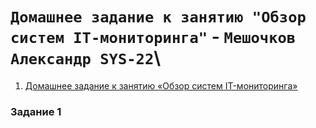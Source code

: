 # `Домашнее задание к занятию "Обзор систем IT-мониторинга"` - `Мешочков Александр SYS-22`\


1. [Домашнее задание к занятию «Обзор систем IT-мониторинга»](https://github.com/netology-code/smon-homeworks/blob/main/hw-01.md)


### Задание 1

